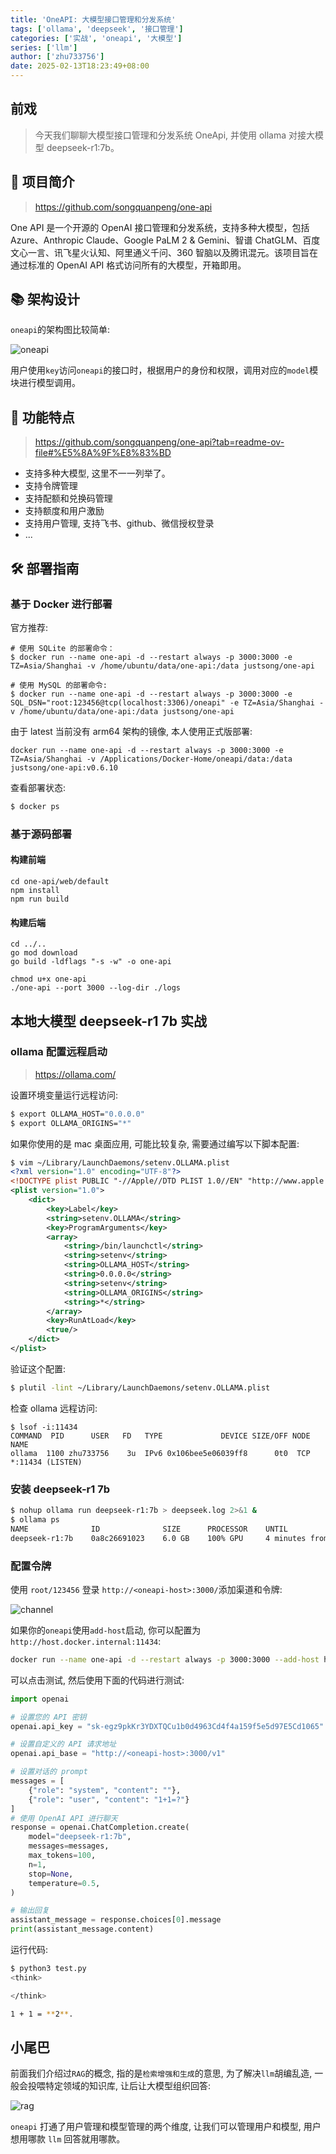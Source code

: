 ```yaml
---
title: 'OneAPI: 大模型接口管理和分发系统'
tags: ['ollama', 'deepseek', '接口管理']
categories: ['实战', 'oneapi', '大模型']
series: ['llm']
author: ['zhu733756']
date: 2025-02-13T18:23:49+08:00
---
```


## 前戏

> 今天我们聊聊大模型接口管理和分发系统 OneApi, 并使用 ollama 对接大模型 deepseek-r1:7b。

## 🌟 项目简介

> https://github.com/songquanpeng/one-api

One API 是一个开源的 OpenAI 接口管理和分发系统，支持多种大模型，包括 Azure、Anthropic Claude、Google PaLM 2 & Gemini、智谱 ChatGLM、百度文心一言、讯飞星火认知、阿里通义千问、360 智脑以及腾讯混元。该项目旨在通过标准的 OpenAI API 格式访问所有的大模型，开箱即用。

## 📚 架构设计

`oneapi`的架构图比较简单:

![oneapi](/posts/llm_api/oneapi.png)

用户使用`key`访问`oneapi`的接口时，根据用户的身份和权限，调用对应的`model`模块进行模型调用。

## 🚀 功能特点

> https://github.com/songquanpeng/one-api?tab=readme-ov-file#%E5%8A%9F%E8%83%BD

- 支持多种大模型, 这里不一一列举了。
- 支持令牌管理
- 支持配额和兑换码管理
- 支持额度和用户激励
- 支持用户管理, 支持飞书、github、微信授权登录
- ...

## 🛠️ 部署指南

### 基于 Docker 进行部署

官方推荐:

```
# 使用 SQLite 的部署命令：
$ docker run --name one-api -d --restart always -p 3000:3000 -e TZ=Asia/Shanghai -v /home/ubuntu/data/one-api:/data justsong/one-api

# 使用 MySQL 的部署命令:
$ docker run --name one-api -d --restart always -p 3000:3000 -e SQL_DSN="root:123456@tcp(localhost:3306)/oneapi" -e TZ=Asia/Shanghai -v /home/ubuntu/data/one-api:/data justsong/one-api
```

由于 latest 当前没有 arm64 架构的镜像, 本人使用正式版部署:

```
docker run --name one-api -d --restart always -p 3000:3000 -e TZ=Asia/Shanghai -v /Applications/Docker-Home/oneapi/data:/data justsong/one-api:v0.6.10
```

查看部署状态:

```bash
$ docker ps
```

### 基于源码部署

#### 构建前端

```
cd one-api/web/default
npm install
npm run build

```

#### 构建后端

```
cd ../..
go mod download
go build -ldflags "-s -w" -o one-api

chmod u+x one-api
./one-api --port 3000 --log-dir ./logs
```

## 本地大模型 deepseek-r1 7b 实战

### ollama 配置远程启动

> https://ollama.com/

设置环境变量运行远程访问:

```bash
$ export OLLAMA_HOST="0.0.0.0"
$ export OLLAMA_ORIGINS="*"
```

如果你使用的是 mac 桌面应用, 可能比较复杂, 需要通过编写以下脚本配置:

```xml
$ vim ~/Library/LaunchDaemons/setenv.OLLAMA.plist
<?xml version="1.0" encoding="UTF-8"?>
<!DOCTYPE plist PUBLIC "-//Apple//DTD PLIST 1.0//EN" "http://www.apple.com/DTDs/PropertyList-1.0.dtd">
<plist version="1.0">
    <dict>
        <key>Label</key>
        <string>setenv.OLLAMA</string>
        <key>ProgramArguments</key>
        <array>
            <string>/bin/launchctl</string>
            <string>setenv</string>
            <string>OLLAMA_HOST</string>
            <string>0.0.0.0</string>
            <string>setenv</string>
            <string>OLLAMA_ORIGINS</string>
            <string>*</string>
        </array>
        <key>RunAtLoad</key>
        <true/>
    </dict>
</plist>
```

验证这个配置:

```bash
$ plutil -lint ~/Library/LaunchDaemons/setenv.OLLAMA.plist
```

检查 ollama 远程访问:

```
$ lsof -i:11434
COMMAND  PID      USER   FD   TYPE             DEVICE SIZE/OFF NODE NAME
ollama  1100 zhu733756    3u  IPv6 0x106bee5e06039ff8      0t0  TCP *:11434 (LISTEN)

```

### 安装 deepseek-r1 7b

```bash
$ nohup ollama run deepseek-r1:7b > deepseek.log 2>&1 &
$ ollama ps
NAME              ID              SIZE      PROCESSOR    UNTIL
deepseek-r1:7b    0a8c26691023    6.0 GB    100% GPU     4 minutes from now
```

### 配置令牌

使用 `root/123456` 登录 `http://<oneapi-host>:3000/`添加渠道和令牌:

![channel](/posts/llm_api/oneapi-channel.png)

如果你的`oneapi`使用`add-host`启动, 你可以配置为`http://host.docker.internal:11434`:

```bash
docker run --name one-api -d --restart always -p 3000:3000 --add-host host.docker.internal:host-gateway -e TZ=Asia/Shanghai -v /Applications/Docker-Home/oneapi/data:/data justsong/one-api:v0.6.10
```

可以点击测试, 然后使用下面的代码进行测试:

```python
import openai

# 设置您的 API 密钥
openai.api_key = "sk-egz9pkKr3YDXTQCu1b0d4963Cd4f4a159f5e5d97E5Cd1065"

# 设置自定义的 API 请求地址
openai.api_base = "http://<oneapi-host>:3000/v1"

# 设置对话的 prompt
messages = [
    {"role": "system", "content": ""},
    {"role": "user", "content": "1+1=?"}
]
# 使用 OpenAI API 进行聊天
response = openai.ChatCompletion.create(
    model="deepseek-r1:7b",
    messages=messages,
    max_tokens=100,
    n=1,
    stop=None,
    temperature=0.5,
)

# 输出回复
assistant_message = response.choices[0].message
print(assistant_message.content)
```

运行代码:

```bash
$ python3 test.py
<think>

</think>

1 + 1 = **2**.
```

## 小尾巴

前面我们介绍过`RAG`的概念, 指的是`检索增强和生成`的意思, 为了解决`llm`胡编乱造, 一般会投喂特定领域的知识库, 让后让大模型组织回答:

![rag](/posts/llm_api/rag.png)

`oneapi` 打通了用户管理和模型管理的两个维度, 让我们可以管理用户和模型, 用户想用哪款 `llm` 回答就用哪款。
